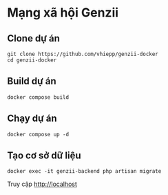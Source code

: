 # Mạng xã hội Genzii

## Clone dự án
```terminal
git clone https://github.com/vhiepp/genzii-docker
cd genzii-docker
```

## Build dự án
```terminal
docker compose build
```

## Chạy dự án
```terminal
docker compose up -d
```

## Tạo cơ sở dữ liệu
```terminal
docker exec -it genzii-backend php artisan migrate
```
Truy cập <a target="_blank" href="http://localhost">http://localhost</a>
